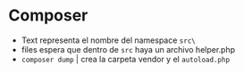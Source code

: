 # Composer

- Text representa el nombre del namespace `src\`
- files espera que dentro de `src` haya un archivo helper.php
- `composer dump` | crea la carpeta vendor y el `autoload.php`
